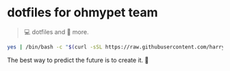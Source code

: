 # dotfiles for ohmypet team

> 💻 dotfiles and 🚀 more.

```sh
yes | /bin/bash -c "$(curl -sSL https://raw.githubusercontent.com/harrytran103/dotohmypet/main/install.sh)"
```


<!-- INSPIRATIONAL_QUOTE_START -->
The best way to predict the future is to create it.
🦖
<!-- INSPIRATIONAL_QUOTE_END -->
